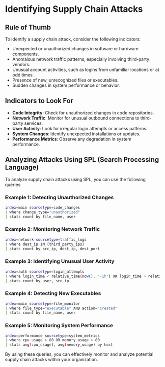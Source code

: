 # Identifying Supply Chain Attacks

## Rule of Thumb
To identify a supply chain attack, consider the following indicators:
- Unexpected or unauthorized changes in software or hardware components.
- Anomalous network traffic patterns, especially involving third-party vendors.
- Unusual account activities, such as logins from unfamiliar locations or at odd times.
- Presence of new, unrecognized files or executables.
- Sudden changes in system performance or behavior.

## Indicators to Look For
- **Code Integrity**: Check for unauthorized changes in code repositories.
- **Network Traffic**: Monitor for unusual outbound connections to third-party services.
- **User Activity**: Look for irregular login attempts or access patterns.
- **System Changes**: Identify unexpected installations or updates.
- **Performance Metrics**: Observe any degradation in system performance.

## Analyzing Attacks Using SPL (Search Processing Language)
To analyze supply chain attacks using SPL, you can use the following queries:

### Example 1: Detecting Unauthorized Changes
```bash
index=main sourcetype=code_changes
| where change_type="unauthorized"
| stats count by file_name, user
```

### Example 2: Monitoring Network Traffic
```bash
index=network sourcetype=traffic_logs
| where dest_ip IN (third_party_ips)
| stats count by src_ip, dest_ip, dest_port
```

### Example 3: Identifying Unusual User Activity
```bash
index=auth sourcetype=login_attempts
| where login_time < relative_time(now(), "-1h") OR login_time > relative_time(now(), "+1h")
| stats count by user, src_ip
```

### Example 4: Detecting New Executables
```bash
index=main sourcetype=file_monitor
| where file_type="executable" AND action="created"
| stats count by file_name, user
```

### Example 5: Monitoring System Performance
```bash
index=performance sourcetype=system_metrics
| where cpu_usage > 80 OR memory_usage > 80
| stats avg(cpu_usage), avg(memory_usage) by host
```

By using these queries, you can effectively monitor and analyze potential supply chain attacks within your organization.